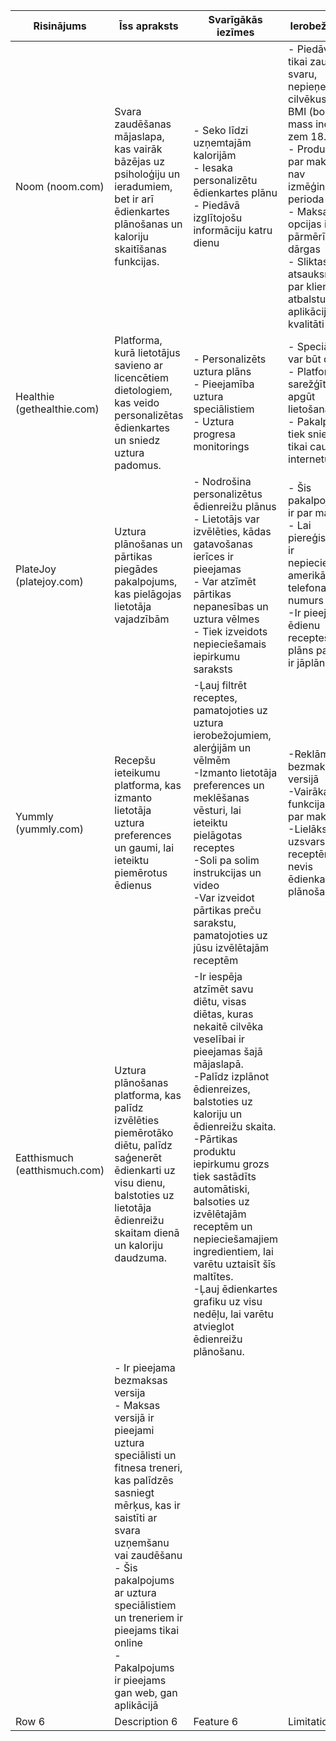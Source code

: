| Risinājums   | Īss apraksts   | Svarīgākās iezīmes   | Ierobežojumi   |
|--------------|----------------|----------------------|----------------|
| Noom (noom.com) | Svara zaudēšanas mājaslapa, kas vairāk bāzējas uz psiholoģiju un ieradumiem, bet ir arī ēdienkartes plānošanas un kaloriju skaitīšanas funkcijas. | - Seko līdzi uzņemtajām kalorijām <br> - Iesaka personalizētu ēdienkartes plānu <br> - Piedāvā izglītojošu informāciju katru dienu |- Piedāvā tikai zaudēt svaru, nepieņem cilvēkus ar BMI (body mass index) zem 18.5 <br> - Produkts ir par maksu, nav izmēģinājuma perioda <br> - Maksas opcijas ir pārmērīgi dārgas <br> - Sliktas atsauksmes par klientu atbalstu un aplikācijas kvalitāti   |
| Healthie (gethealthie.com) | Platforma, kurā lietotājus savieno ar licencētiem dietologiem, kas veido personalizētas ēdienkartes un sniedz uztura padomus. | - Personalizēts uztura plāns <br> - Pieejamība uztura speciālistiem <br> - Uztura progresa monitorings | - Speciālisti var būt dārgi <br> - Platformu ir sarežģīti apgūt lietošanai <br> - Pakalpojumi tiek sniegti tikai caur internetu |
| PlateJoy (platejoy.com)  | Uztura plānošanas un pārtikas piegādes pakalpojums, kas pielāgojas lietotāja vajadzībām   | - Nodrošina personalizētus ēdienreižu plānus <br> - Lietotājs var izvēlēties, kādas gatavošanas ierīces ir pieejamas <br> - Var atzīmēt pārtikas nepanesības un uztura vēlmes <br> - Tiek izveidots nepieciešamais iepirkumu saraksts <br> | - Šis pakalpojums ir par maksu <br> - Lai piereģistrētos, ir nepieciešams amerikāņu telefona numurs <br> -Ir pieejamas ēdienu receptes, taču plāns pašam ir jāplāno   |
| Yummly (yummly.com) | Recepšu ieteikumu platforma, kas izmanto lietotāja uztura preferences un gaumi, lai ieteiktu piemērotus ēdienus | -Ļauj filtrēt receptes, pamatojoties uz uztura ierobežojumiem, alerģijām un vēlmēm <br> -Izmanto lietotāja preferences un meklēšanas vēsturi, lai ieteiktu pielāgotas receptes <br> -Soli pa solim instrukcijas un video <br> -Var izveidot pārtikas preču sarakstu, pamatojoties uz jūsu izvēlētajām receptēm | -Reklāmas bezmaksas versijā <br> -Vairākas funkcijas tikai par maksu <br> -Lielāks uzsvars receptēm, nevis ēdienkartes plānošanai |
| Eatthismuch (eatthismuch.com)       | Uztura plānošanas platforma, kas palīdz izvēlēties piemērotāko diētu, palīdz saģenerēt ēdienkarti uz visu dienu, balstoties uz lietotāja ēdienreižu skaitam dienā un kaloriju daudzuma.   | -Ir iespēja atzīmēt  savu diētu, visas diētas, kuras nekaitē cilvēka veselībai ir pieejamas šajā mājaslapā.<br> -Palīdz izplānot ēdienreizes, balstoties uz kaloriju un ēdienreižu skaita. <br> -Pārtikas produktu iepirkumu grozs tiek sastādīts automātiski, balsoties uz izvēlētajām receptēm un nepieciešamajiem ingredientiem, lai varētu uztaisīt šīs maltītes.<br> -Ļauj ēdienkartes grafiku uz visu nedēļu, lai varētu atvieglot ēdienreižu plānošanu.
             | - Ir pieejama bezmaksas versija <br> - Maksas versijā ir pieejami uztura speciālisti un fitnesa treneri, kas palīdzēs sasniegt mērķus, kas ir saistīti ar svara uzņemšanu vai zaudēšanu <br> - Šis pakalpojums ar uztura speciālistiem un treneriem ir pieejams tikai online  <br> - Pakalpojums ir pieejams gan web, gan aplikācijā|
| Row 6        | Description 6   | Feature 6             | Limitation 6   |
